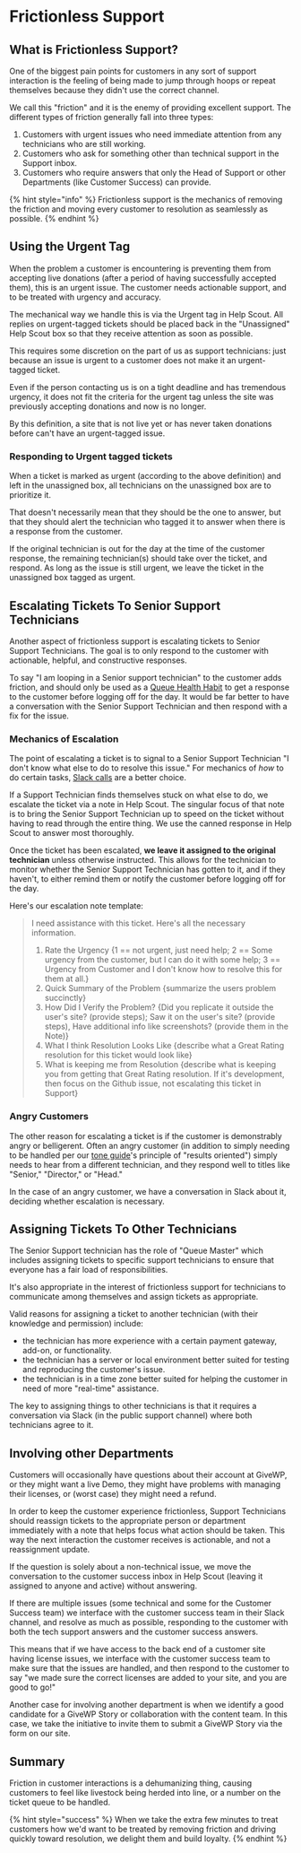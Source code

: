 # Frictionless Support

## What is Frictionless Support?

One of the biggest pain points for customers in any sort of support interaction is the feeling of being made to jump through hoops or repeat themselves because they didn't use the correct channel.

We call this "friction" and it is the enemy of providing excellent support. The different types of friction generally fall into three types:

1. Customers with urgent issues who need immediate attention from any technicians who are still working.
2. Customers who ask for something other than technical support in the Support inbox.
3. Customers who require answers that only the Head of Support or other Departments \(like Customer Success\) can provide.

{% hint style="info" %}
Frictionless support is the mechanics of removing the friction and moving every customer to resolution as seamlessly as possible.
{% endhint %}

## Using the Urgent Tag

When the problem a customer is encountering is preventing them from accepting live donations \(after a period of having successfully accepted them\), this is an urgent issue. The customer needs actionable support, and to be treated with urgency and accuracy.

The mechanical way we handle this is via the Urgent tag in Help Scout. All replies on urgent-tagged tickets should be placed back in the "Unassigned" Help Scout box so that they receive attention as soon as possible.

This requires some discretion on the part of us as support technicians: just because an issue is urgent to a customer does not make it an urgent-tagged ticket.

Even if the person contacting us is on a tight deadline and has tremendous urgency, it does not fit the criteria for the urgent tag unless the site was previously accepting donations and now is no longer.

By this definition, a site that is not live yet or has never taken donations before can't have an urgent-tagged issue.

### Responding to Urgent tagged tickets

When a ticket is marked as urgent \(according to the above definition\) and left in the unassigned box, all technicians on the unassigned box are to prioritize it.

That doesn't necessarily mean that they should be the one to answer, but that they should alert the technician who tagged it to answer when there is a response from the customer.

If the original technician is out for the day at the time of the customer response, the remaining technician\(s\) should take over the ticket, and respond. As long as the issue is still urgent, we leave the ticket in the unassigned box tagged as urgent.

## Escalating Tickets To Senior Support Technicians

Another aspect of frictionless support is escalating tickets to Senior Support Technicians. The goal is to only respond to the customer with actionable, helpful, and constructive responses.

To say "I am looping in a Senior support technician" to the customer adds friction, and should only be used as a [Queue Health Habit](../daily-routine/queue-health-habits.md) to get a response to the customer before logging off for the day. It would be far better to have a conversation with the Senior Support Technician and then respond with a fix for the issue.

### Mechanics of Escalation

The point of escalating a ticket is to signal to a Senior Support Technician "I don't know what else to do to resolve this issue." For mechanics of _how_ to do certain tasks, [Slack calls](../communicating-as-a-team/using-slack.md) are a better choice.

If a Support Technician finds themselves stuck on what else to do, we escalate the ticket via a note in Help Scout. The singular focus of that note is to bring the Senior Support Technician up to speed on the ticket without having to read through the entire thing. We use the canned response in Help Scout to answer most thoroughly.

Once the ticket has been escalated, **we leave it assigned to the original technician** unless otherwise instructed. This allows for the technician to monitor whether the Senior Support Technician has gotten to it, and if they haven't, to either remind them or notify the customer before logging off for the day.

Here's our escalation note template:

> I need assistance with this ticket. Here's all the necessary information.
>
> 1. Rate the Urgency {1 == not urgent, just need help; 2 == Some urgency from the customer, but I can do it with some help; 3 == Urgency from Customer and I don't know how to resolve this for them at all.}
> 2. Quick Summary of the Problem {summarize the users problem succinctly}
> 3. How Did I Verify the Problem? {Did you replicate it outside the user's site? \(provide steps\); Saw it on the user's site? \(provide steps\), Have additional info like screenshots? \(provide them in the Note\)}
> 4. What I think Resolution Looks Like {describe what a Great Rating resolution for this ticket would look like}
> 5. What is keeping me from Resolution {describe what is keeping you from getting that Great Rating resolution. If it's development, then focus on the Github issue, not escalating this ticket in Support}

### Angry Customers

The other reason for escalating a ticket is if the customer is demonstrably angry or belligerent. Often an angry customer \(in addition to simply needing to be handled per our [tone guide](tone-guide.md)'s principle of "results oriented"\) simply needs to hear from a different technician, and they respond well to titles like "Senior," "Director," or "Head."

In the case of an angry customer, we have a conversation in Slack about it, deciding whether escalation is necessary.

## Assigning Tickets To Other Technicians

The Senior Support technician has the role of "Queue Master" which includes assigning tickets to specific support technicians to ensure that everyone has a fair load of responsibilities.

It's also appropriate in the interest of frictionless support for technicians to communicate among themselves and assign tickets as appropriate.

Valid reasons for assigning a ticket to another technician \(with their knowledge and permission\) include:

* the technician has more experience with a certain payment gateway, add-on, or functionality. 
* the technician has a server or local environment better suited for testing and reproducing the customer's issue.
* the technician is in a time zone better suited for helping the customer in need of more "real-time" assistance.

The key to assigning things to other technicians is that it requires a conversation via Slack \(in the public support channel\) where both technicians agree to it.

## Involving other Departments

Customers will occasionally have questions about their account at GiveWP, or they might want a live Demo, they might have problems with managing their licenses, or \(worst case\) they might need a refund.

In order to keep the customer experience frictionless, Support Technicians should reassign tickets to the appropriate person or department immediately with a note that helps focus what action should be taken. This way the next interaction the customer receives is actionable, and not a reassignment update.

If the question is solely about a non-technical issue, we move the conversation to the customer success inbox in Help Scout \(leaving it assigned to anyone and active\) without answering.

If there are multiple issues \(some technical and some for the Customer Success team\) we interface with the customer success team in their Slack channel, and resolve as much as possible, responding to the customer with both the tech support answers and the customer success answers.

This means that if we have access to the back end of a customer site having license issues, we interface with the customer success team to make sure that the issues are handled, and then respond to the customer to say "we made sure the correct licenses are added to your site, and you are good to go!"

Another case for involving another department is when we identify a good candidate for a GiveWP Story or collaboration with the content team. In this case, we take the initiative to invite them to submit a GiveWP Story via the form on our site.

## Summary

Friction in customer interactions is a dehumanizing thing, causing customers to feel like livestock being herded into line, or a number on the ticket queue to be handled.

{% hint style="success" %}
When we take the extra few minutes to treat customers how we'd want to be treated by removing friction and driving quickly toward resolution, we delight them and build loyalty.
{% endhint %}

